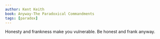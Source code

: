 ```yaml
---
author: Kent Keith
book: Anyway-The Paradoxical Commandments
tags: [paradox]
---
```

Honesty and frankness make you vulnerable. Be honest and frank anyway.
